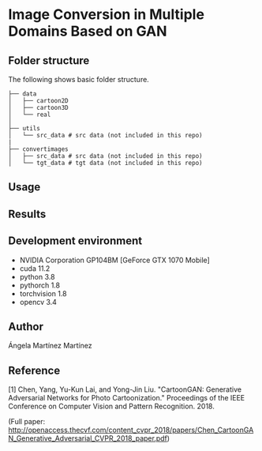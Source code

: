 # Image Conversion in Multiple Domains Based on GAN
## Folder structure
The following shows basic folder structure.
```
├── data
│   ├── cartoon2D 
│   ├── cartoon3D 
│   └── real 
│
├── utils
│   └── src_data # src data (not included in this repo)
|
├── convertimages
│   ├── src_data # src data (not included in this repo)
│   └── tgt_data # tgt data (not included in this repo)
```
## Usage

## Results

## Development environment
* NVIDIA Corporation GP104BM [GeForce GTX 1070 Mobile]
* cuda 11.2
* python 3.8
* pythorch 1.8
* torchvision 1.8
* opencv 3.4

## Author
Ángela Martínez Martínez

## Reference
[1] Chen, Yang, Yu-Kun Lai, and Yong-Jin Liu. "CartoonGAN: Generative Adversarial Networks for Photo Cartoonization." Proceedings of the IEEE Conference on Computer Vision and Pattern Recognition. 2018.

(Full paper: http://openaccess.thecvf.com/content_cvpr_2018/papers/Chen_CartoonGAN_Generative_Adversarial_CVPR_2018_paper.pdf)

